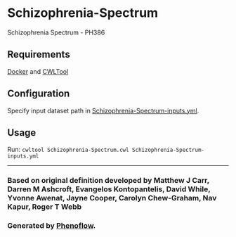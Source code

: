 # Schizophrenia-Spectrum

Schizophrenia Spectrum - PH386

## Requirements

[Docker](https://docs.docker.com/install/) and [CWLTool](https://github.com/common-workflow-language/cwltool#install)

## Configuration

Specify input dataset path in [Schizophrenia-Spectrum-inputs.yml](Schizophrenia-Spectrum-inputs.yml).

## Usage

Run: `cwltool Schizophrenia-Spectrum.cwl Schizophrenia-Spectrum-inputs.yml`

***

### Based on original definition developed by Matthew J Carr, Darren M Ashcroft, Evangelos Kontopantelis, David While, Yvonne Awenat, Jayne Cooper, Carolyn Chew-Graham, Nav Kapur, Roger T Webb
### Generated by [Phenoflow](https://kclhi.org/phenoflow).
